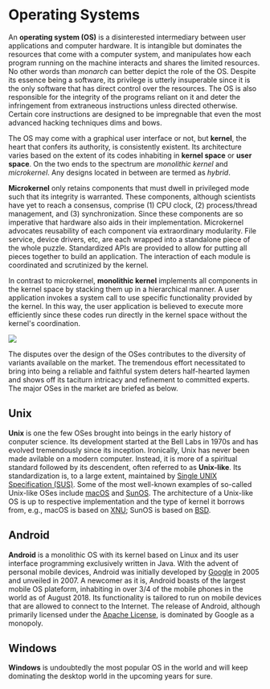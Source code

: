 # Operating Systems

An **operating system (OS)** is a disinterested intermediary between user applications and computer hardware. It is intangible but dominates the resources that come with a computer system, and manipulates how each program running on the machine interacts and shares the limited resources. No other words than *monarch* can better depict the role of the OS. Despite its essence being a software, its privilege is utterly insuperable since it is the only software that has direct control over the resources. The OS is also responsible for the integrity of the programs reliant on it and deter the infringement from extraneous instructions unless directed otherwise. Certain core instructions are designed to be impregnable that even the most advanced hacking techniques dims and bows.

The OS may come with a graphical user interface or not, but **kernel**, the heart that confers its authority, is consistently existent. Its architecture varies based on the extent of its codes inhabiting in **kernel space** or **user space**. On the two ends to the spectrum are *monolithic kernel* and *microkernel*. Any designs located in between are termed as *hybrid*.

**Microkernel** only retains components that must dwell in privileged mode such that its integrity is warranted. These components, although scientists have yet to reach a consensus, comprise (1) CPU clock, (2) process/thread management, and (3) synchronization. Since these components are so imperative that hardware also aids in their implementation. Microkernel advocates reusability of each component via extraordinary modularity. File service, device drivers, etc, are each wrapped into a standalone piece of the whole puzzle. Standardized APIs are provided to allow for putting all pieces together to build an application. The interaction of each module is coordinated and scrutinized by the kernel.

In contrast to microkernel, **monolithic kernel** implements all components in the kernel space by stacking them up in a hierarchical manner. A user application invokes a system call to use specific functionality provided by the kernel. In this way, the user application is believed to execute more efficiently since these codes run directly in the kernel space without the kernel's coordination.

![](https://upload.wikimedia.org/wikipedia/commons/6/67/OS-structure.svg)

The disputes over the design of the OSes contributes to the diversity of variants available on the market. The tremendous effort necessitated to bring into being a reliable and faithful system deters half-hearted laymen and shows off its taciturn intricacy and refinement to committed experts. The major OSes in the market are briefed as below.

## Unix

**Unix** is one the few OSes brought into beings in the early history of conputer science. Its development started at the Bell Labs in 1970s and has evolved tremendously since its inception. Ironically, Unix has never been made avilable on a modern computer. Instead, it is more of a spiritual standard followed by its descendent, often referred to as **Unix-like**. Its standardization is, to a large extent, maintained by [Single UNIX Specification (SUS)](http://www.unix.org). Some of the most well-known examples of so-called Unix-like OSes include [macOS](https://www.apple.com/macos) and [SunOS](https://www.oracle.com/solaris). The architecture of a Unix-like OS is up to respective implementation and the type of kernel it borrows from, e.g., macOS is based on [XNU](https://opensource.apple.com/source/xnu); SunOS is based on [BSD](https://www.bsd.org).

## Android

**Android** is a monolithic OS with its kernel based on Linux and its user interface programming exclusively written in Java. With the advent of personal mobile devices, Android was initially developed by [Google](https://www.google.com) in 2005 and unveiled in 2007. A newcomer as it is, Android boasts of the largest mobile OS plateform, inhabiting in over 3/4 of the mobile phones in the world as of August 2018. Its functionality is tailored to run on mobile devices that are allowed to connect to the Internet. The release of Android, although primarily licensed under the [Apache License](https://www.apache.org/licenses), is dominated by Google as a monopoly.

## Windows

**Windows** is undoubtedly the most popular OS in the world and will keep dominating the desktop world in the upcoming years for sure. 
